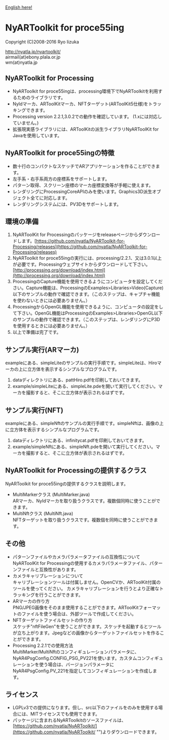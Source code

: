 [English here!](README.EN.md "")

# NyARToolkit for proce55ing

Copyright (C)2008-2016 Ryo Iizuka

http://nyatla.jp/nyartoolkit/  
airmail(at)ebony.plala.or.jp  
wm(at)nyatla.jp  



## NyARToolkit for Processing

 * NyARToolkit for proce55ingは、processing環境下でNyARToolkitを利用するためのライブラリです。
 * NyIdマーカ、ARToolKitマーカ、NFTターゲット(ARToolKit5仕様)をトラッキングできます。
 * Processing version 2.2.1,3.0.2での動作を確認しています。 (1.xには対応していません。)
 * 拡張現実感ライブラリには、ARToolKitの派生ライブラリNyARToolKit for Javaを使用しています。

## NyARToolkit for proce55ingの特徴
 * 数十行のコンパクトなスケッチでARアプリケーションを作ることができます。
 * 左手系・右手系両方の座標系をサポートします。
 * パターン取得、スクリーン座標のマーカ座標変換等が手軽に使えます。
 * レンダリングにProcessingCoreAPIのみを使います。Graphics3D派生オブジェクト全てに対応します。
 * レンダリングシステムには、PV3Dをサポートします。

## 環境の準備
1. NyARToolKit for Processingのパッケージをreleaseページからダウンロードします。[https://github.com/nyatla/NyARToolkit-for-Processing/releases](https://github.com/nyatla/NyARToolkit-for-Processing/releases)  
2. NyARToolkit for proce55ingの実行には、processing/2.2.1、又は3.0.1以上が必要です。Processingウェブサイトからダウンロードして下さい。[http://processing.org/download/index.html](http://processing.org/download/index.html)
3. ProcessingのCapture機能を使用できるようにコンピュータを設定してください。Capture機能は、ProcessingのExamples>Libraries>Video(Capture)以下のサンプルの動作で確認できます。（このステップは、キャプチャ機能を使わないときには必要ありません。）
4. ProcessingからOpenGL機能を使用できるように、コンピュータの設定をして下さい。OpenGL機能はProcessingのExamples>Libraries>OpenGL以下のサンプルの動作で確認できます。（このステップは、レンダリングにP3Dを使用するときには必要ありません。）
5. 以上で準備は完了です。


## サンプル実行(ARマーカ)

exampleにある、simpleLiteのサンプルの実行手順です。simpleLiteは、Hiroマーカの上に立方体を表示するシンプルなプログラムです。

1. dataディレクトリにある、pattHiro.pdfを印刷しておいてきます。
2. example/simpleLiteにある、simpleLite.pdeを開いて実行してください。マーカを撮影すると、そこに立方体が表示されるはずです。


## サンプル実行(NFT)

exampleにある、simpleNftのサンプルの実行手順です。simpleNftは、画像の上に立方体を表示するシンプルなプログラムです。

1. dataディレクトリにある、infinitycat.pdfを印刷しておいてきます。
2. example/simpleNftにある、simpleNft.pdeを開いて実行してください。マーカを撮影すると、そこに立方体が表示されるはずです。


## NyARToolkit for Processingの提供するクラス

NyARToolkit for proce55ingの提供するクラスを説明します。
 
* MultiMarkerクラス (MultiMarker.java)  
ARマーカ、NyIdマーカを取り扱うクラスです。複数個同時に使うことができます。
* MultiNftクラス (MultiNft.java)  
NFTターゲットを取り扱うクラスです。複数個を同時に使うことができます。


## その他

* パターンファイルやカメラパラメータファイルの互換性について  
NyARToolKit for Processingの使用するカメラパラメータファイル、パターンファイルと互換性があります。
* カメラキャリブレーションについて  
キャリブレーションツールは付属しません。OpenCVか、ARToolKit付属のツールを使ってください。
カメラキャリブレーションを行うとより正確なトラッキングを行うことができます。
* ARマーカの作り方  
PNG/JPEG画像をそのまま使用することができます。ARToolKitフォーマットのファイルを使う場合は、外部ツールで作成してください。
* NFTターゲットファイルセットの作り方  
スケッチ"nftFileGen"を使うことができます。スケッチを起動するとツールが立ち上がります。Jpegなどの画像からターゲットファイルセットを作ることができます。
* Processing 2.2.1での使用方法  
MultiMarker/MultiNftのコンフィギュレーションパラメータに、NyAR4PsgConfig.CONFIG_PSG_PV221を使います。カスタムコンフィギュレーションを使う場合は、バージョンパラメータにNyAR4PsgConfig.PV_221を指定してコンフィギュレーションを作成します。

## ライセンス

* LGPLv3での提供になります。但し、src以下のファイルをのみを使用する場合には、MITライセンスでも使用できます。
* パッケージに含まれるNyARToolkitのソースファイルは、 [https://github.com/nyatla/NyARToolkit/](https://github.com/nyatla/NyARToolkit/ "")よりダウンロードできます。
